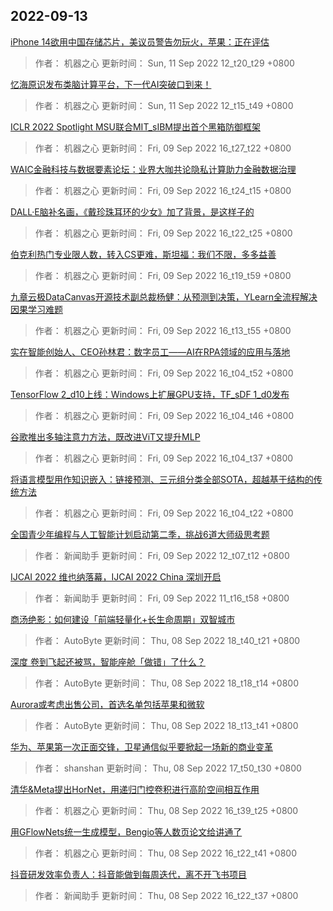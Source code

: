 
## 2022-09-13

 [iPhone 14欲用中国存储芯片，美议员警告勿玩火，苹果：正在评估](https://www.jiqizhixin.com/articles/2022-09-11-2)

> 作者： 机器之心  更新时间： Sun, 11 Sep 2022 12_t20_t29 +0800

 [忆海原识发布类脑计算平台，下一代AI突破口到来！](https://www.jiqizhixin.com/articles/2022-09-11)

> 作者： 机器之心  更新时间： Sun, 11 Sep 2022 12_t15_t49 +0800

 [ICLR 2022 Spotlight   MSU联合MIT_sIBM提出首个黑箱防御框架](https://www.jiqizhixin.com/articles/2022-09-09-12)

> 作者： 机器之心  更新时间： Fri, 09 Sep 2022 16_t27_t22 +0800

 [WAIC金融科技与数据要素论坛：业界大咖共论隐私计算助力金融数据治理](https://www.jiqizhixin.com/articles/2022-09-09-11)

> 作者： 机器之心  更新时间： Fri, 09 Sep 2022 16_t24_t15 +0800

 [DALL·E脑补名画，《戴珍珠耳环的少女》加了背景，是这样子的](https://www.jiqizhixin.com/articles/2022-09-09-10)

> 作者： 机器之心  更新时间： Fri, 09 Sep 2022 16_t22_t25 +0800

 [伯克利热门专业限人数，转入CS更难，斯坦福：我们不限，多多益善](https://www.jiqizhixin.com/articles/2022-09-09-9)

> 作者： 机器之心  更新时间： Fri, 09 Sep 2022 16_t19_t59 +0800

 [九章云极DataCanvas开源技术副总裁杨健：从预测到决策，YLearn全流程解决因果学习难题](https://www.jiqizhixin.com/articles/2022-09-09-8)

> 作者： 机器之心  更新时间： Fri, 09 Sep 2022 16_t13_t55 +0800

 [实在智能创始人、CEO孙林君：数字员工——AI在RPA领域的应用与落地](https://www.jiqizhixin.com/articles/2022-09-09-7)

> 作者： 机器之心  更新时间： Fri, 09 Sep 2022 16_t04_t52 +0800

 [TensorFlow 2_d10上线：Windows上扩展GPU支持，TF_sDF 1_d0发布](https://www.jiqizhixin.com/articles/2022-09-09-2)

> 作者： 机器之心  更新时间： Fri, 09 Sep 2022 16_t04_t46 +0800

 [谷歌推出多轴注意力方法，既改进ViT又提升MLP](https://www.jiqizhixin.com/articles/2022-09-09-5)

> 作者： 机器之心  更新时间： Fri, 09 Sep 2022 16_t04_t37 +0800

 [将语言模型用作知识嵌入：链接预测、三元组分类全部SOTA，超越基于结构的传统方法](https://www.jiqizhixin.com/articles/2022-09-09)

> 作者： 机器之心  更新时间： Fri, 09 Sep 2022 16_t04_t22 +0800

 [全国青少年编程与人工智能计划启动第二季，挑战6道大师级思考题](https://www.jiqizhixin.com/articles/2022-09-09-4)

> 作者： 新闻助手  更新时间： Fri, 09 Sep 2022 12_t07_t12 +0800

 [IJCAI 2022 维也纳落幕，IJCAI 2022 China 深圳开启](https://www.jiqizhixin.com/articles/2022-09-09-3)

> 作者： 新闻助手  更新时间： Fri, 09 Sep 2022 11_t16_t58 +0800

 [商汤绝影：如何建设「前端轻量化+长生命周期」双智城市](https://www.jiqizhixin.com/articles/2022-09-08-14)

> 作者： AutoByte  更新时间： Thu, 08 Sep 2022 18_t40_t21 +0800

 [深度   卷到飞起还被骂，智能座舱「做错」了什么？](https://www.jiqizhixin.com/articles/2022-09-08-13)

> 作者： AutoByte  更新时间： Thu, 08 Sep 2022 18_t18_t14 +0800

 [Aurora或考虑出售公司，首选名单包括苹果和微软](https://www.jiqizhixin.com/articles/2022-09-08-12)

> 作者： AutoByte  更新时间： Thu, 08 Sep 2022 18_t13_t41 +0800

 [华为、苹果第一次正面交锋，卫星通信似乎要掀起一场新的商业变革](https://www.jiqizhixin.com/articles/2022-09-08-11)

> 作者： shanshan  更新时间： Thu, 08 Sep 2022 17_t50_t30 +0800

 [清华&Meta提出HorNet，用递归门控卷积进行高阶空间相互作用](https://www.jiqizhixin.com/articles/2022-09-08-7)

> 作者： 机器之心  更新时间： Thu, 08 Sep 2022 16_t39_t25 +0800

 [用GFlowNets统一生成模型，Bengio等人数页论文给讲通了](https://www.jiqizhixin.com/articles/2022-09-08-6)

> 作者： 机器之心  更新时间： Thu, 08 Sep 2022 16_t22_t41 +0800

 [抖音研发效率负责人：抖音能做到每周迭代，离不开飞书项目](https://www.jiqizhixin.com/articles/2022-09-08-4)

> 作者： 新闻助手  更新时间： Thu, 08 Sep 2022 16_t22_t37 +0800
